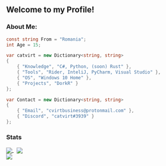 ## Welcome to my Profile!
### About Me:
```csharp
const string From = "Romania";
int Age = 15;

var catvirt = new Dictionary<string, string>
{
    { "Knowledge", "C#, Python, (soon) Rust" },
    { "Tools", "Rider, InteliJ, PyCharm, Visual Studio" },
    { "OS", "Windows 10 Home" },
    { "Projects", "DorkR" }
};

var Contact = new Dictionary<string, string>
{
    { "Email", "cvirtbusiness@protonmail.com" },
    { "Discord", "catvirt#3939" }
};
```
### Stats
<a href="https://github.com/catvirt/catvirt">
  <img align="center" src="https://github-readme-stats.vercel.app/api?username=catvirt&theme=onedark&layout=compact"/>
</a>
&nbsp;
<a href="https://github.com/catvirt/catvirt">
    <img align="center" src="https://github-readme-stats.vercel.app/api/top-langs/?username=catvirt&theme=onedark&layout=default"/>
</a>
<br>
<a href="https://github.com/catvirt/catvirt">
    <img align="center" src="https://komarev.com/ghpvc/?username=catvirt&color=DF6D74&style=plastic&label=Profile Views"/>
</a>
